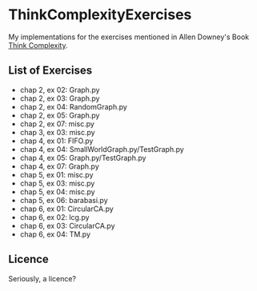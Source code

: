 ThinkComplexityExercises
========================

My implementations for the exercises mentioned in Allen Downey's Book [Think
Complexity](http://www.greenteapress.com/compmod/).

List of Exercises
-----------------

* chap 2, ex 02: Graph.py
* chap 2, ex 03: Graph.py
* chap 2, ex 04: RandomGraph.py
* chap 2, ex 05: Graph.py
* chap 2, ex 07: misc.py
* chap 3, ex 03: misc.py
* chap 4, ex 01: FIFO.py
* chap 4, ex 04: SmallWorldGraph.py/TestGraph.py
* chap 4, ex 05: Graph.py/TestGraph.py
* chap 4, ex 07: Graph.py
* chap 5, ex 01: misc.py
* chap 5, ex 03: misc.py
* chap 5, ex 04: misc.py
* chap 5, ex 06: barabasi.py
* chap 6, ex 01: CircularCA.py
* chap 6, ex 02: lcg.py
* chap 6, ex 03: CircularCA.py
* chap 6, ex 04: TM.py

Licence
-------

Seriously, a licence?
